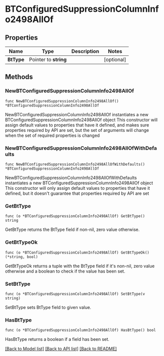 # BTConfiguredSuppressionColumnInfo2498AllOf

## Properties

Name | Type | Description | Notes
------------ | ------------- | ------------- | -------------
**BtType** | Pointer to **string** |  | [optional] 

## Methods

### NewBTConfiguredSuppressionColumnInfo2498AllOf

`func NewBTConfiguredSuppressionColumnInfo2498AllOf() *BTConfiguredSuppressionColumnInfo2498AllOf`

NewBTConfiguredSuppressionColumnInfo2498AllOf instantiates a new BTConfiguredSuppressionColumnInfo2498AllOf object
This constructor will assign default values to properties that have it defined,
and makes sure properties required by API are set, but the set of arguments
will change when the set of required properties is changed

### NewBTConfiguredSuppressionColumnInfo2498AllOfWithDefaults

`func NewBTConfiguredSuppressionColumnInfo2498AllOfWithDefaults() *BTConfiguredSuppressionColumnInfo2498AllOf`

NewBTConfiguredSuppressionColumnInfo2498AllOfWithDefaults instantiates a new BTConfiguredSuppressionColumnInfo2498AllOf object
This constructor will only assign default values to properties that have it defined,
but it doesn't guarantee that properties required by API are set

### GetBtType

`func (o *BTConfiguredSuppressionColumnInfo2498AllOf) GetBtType() string`

GetBtType returns the BtType field if non-nil, zero value otherwise.

### GetBtTypeOk

`func (o *BTConfiguredSuppressionColumnInfo2498AllOf) GetBtTypeOk() (*string, bool)`

GetBtTypeOk returns a tuple with the BtType field if it's non-nil, zero value otherwise
and a boolean to check if the value has been set.

### SetBtType

`func (o *BTConfiguredSuppressionColumnInfo2498AllOf) SetBtType(v string)`

SetBtType sets BtType field to given value.

### HasBtType

`func (o *BTConfiguredSuppressionColumnInfo2498AllOf) HasBtType() bool`

HasBtType returns a boolean if a field has been set.


[[Back to Model list]](../README.md#documentation-for-models) [[Back to API list]](../README.md#documentation-for-api-endpoints) [[Back to README]](../README.md)


